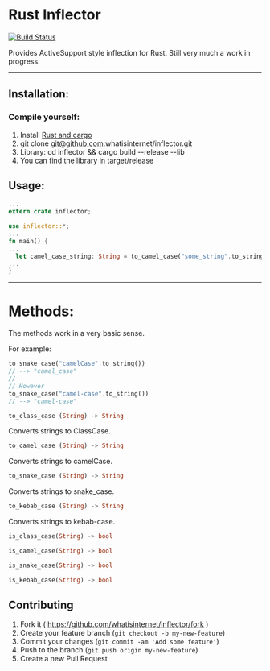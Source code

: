 # Rust Inflector

[![Build
Status](https://travis-ci.org/whatisinternet/inflector.svg)](https://travis-ci.org/whatisinternet/inflector)

Provides ActiveSupport style inflection for Rust. Still very much a work in
progress.

-----

## Installation:

### Compile yourself:

1. Install [Rust and cargo](http://doc.crates.io/)
2. git clone git@github.com:whatisinternet/inflector.git
3. Library: cd inflector && cargo build --release --lib
4. You can find the library in target/release

## Usage:

```rust
...
extern crate inflector;

use inflector::*;
...
fn main() {
...
  let camel_case_string: String = to_camel_case("some_string".to_string());
...
}

```

-----
# Methods:

The methods work in a very basic sense.

For example:
```rust
to_snake_case("camelCase".to_string())
// --> "camel_case"
//
// However
to_snake_case("camel-case".to_string())
// --> "camel-case"
```

```rust
to_class_case (String) -> String
```
Converts strings to ClassCase.

```rust
to_camel_case (String) -> String
```
Converts strings to camelCase.

```rust
to_snake_case (String) -> String
```
Converts strings to snake_case.

```rust
to_kebab_case (String) -> String
```
Converts strings to kebab-case.

```rust
is_class_case(String) -> bool
```

```rust
is_camel_case(String) -> bool
```

```rust
is_snake_case(String) -> bool
```

```rust
is_kebab_case(String) -> bool
```

## Contributing

1. Fork it ( https://github.com/whatisinternet/inflector/fork )
2. Create your feature branch (`git checkout -b my-new-feature`)
3. Commit your changes (`git commit -am 'Add some feature'`)
4. Push to the branch (`git push origin my-new-feature`)
5. Create a new Pull Request
